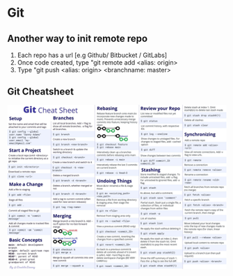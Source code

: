 # Git

## Another way to init remote repo
1. Each repo has a url [e.g Github/ Bitbucket / GitLabs]
2. Once code created, type "git remote add <alias: origin> <url>
3. Type "git push <alias: origin> <branchname: master>

## Git Cheatsheet
![Git Cheatsheet](/docs/imgs/Git%20cheat%20sheet%20light%20(FINAL).jpg)